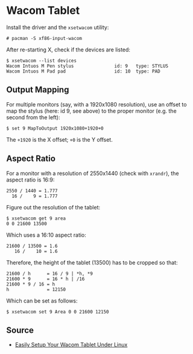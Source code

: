 # Wacom Tablet

Install the driver and the `xsetwacom` utility:

    # pacman -S xf86-input-wacom

After re-starting X, check if the devices are listed:

    $ xsetwacom --list devices
    Wacom Intuos M Pen stylus               id: 9   type: STYLUS
    Wacom Intuos M Pad pad                  id: 10  type: PAD

## Output Mapping

For multiple monitors (say, with a 1920x1080 resolution), use an offset to map
the stylus (here: id 9, see above) to the proper monitor (e.g. the second from
the left):

    $ set 9 MapToOutput 1920x1080+1920+0

The `+1920` is the X offset; `+0` is the Y offset.

## Aspect Ratio

For a monitor with a resolution of 2550x1440 (check with `xrandr`), the aspect
ratio is 16:9:

    2550 / 1440 = 1.777
      16 /    9 = 1.777

Figure out the resolution of the tablet:

    $ xsetwacom get 9 area
    0 0 21600 13500

Which uses a 16:10 aspect ratio:

    21600 / 13500 = 1.6
       16 /    10 = 1.6

Therefore, the height of the tablet (13500) has to be cropped so that:

    21600 / h      = 16 / 9 | *h, *9
    21600 * 9      = 16 * h | /16
    21600 * 9 / 16 = h
    h              = 12150

Which can be set as follows:

    $ xsetwacom set 9 Area 0 0 21600 12150

## Source

- [Easily Setup Your Wacom Tablet Under Linux](https://www.youtube.com/watch?v=dzplf-0RJDE)

